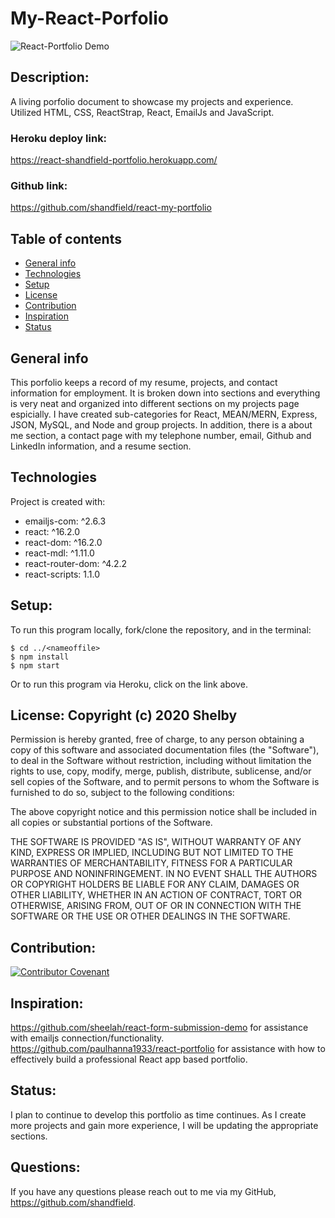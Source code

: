# My-React-Porfolio
![React-Portfolio Demo](https://i.imgur.com/FRx4zPN.gif)

## Description:
A living porfolio document to showcase my projects and experience. Utilized HTML, CSS, ReactStrap, React, EmailJs and JavaScript. 

### Heroku deploy link:
https://react-shandfield-portfolio.herokuapp.com/

### Github link:
https://github.com/shandfield/react-my-portfolio

## Table of contents
* [General info](#general-info)
* [Technologies](#technologies)
* [Setup](#setup)
* [License](#license)
* [Contribution](#contribution)
* [Inspiration](#inspiration)
* [Status](#status)

## General info
This porfolio keeps a record of my resume, projects, and contact information for employment. It is broken down into sections and everything is very neat and organized into different sections on my projects page espicially. I have created sub-categories for React, MEAN/MERN, Express, JSON, MySQL, and Node and group projects. In addition, there is a about me section, a contact page with my telephone number, email, Github and LinkedIn information, and a resume section. 
	
## Technologies
Project is created with:
* emailjs-com: ^2.6.3
* react: ^16.2.0
* react-dom: ^16.2.0
* react-mdl: ^1.11.0
* react-router-dom: ^4.2.2
* react-scripts: 1.1.0

## Setup: 
To run this program locally, fork/clone the repository, and in the terminal:
```
$ cd ../<nameoffile>
$ npm install
$ npm start
```
Or to run this program via Heroku, click on the link above. 

## License: Copyright (c) 2020 Shelby 

Permission is hereby granted, free of charge, to any person obtaining a copy
of this software and associated documentation files (the "Software"), to deal
in the Software without restriction, including without limitation the rights
to use, copy, modify, merge, publish, distribute, sublicense, and/or sell
copies of the Software, and to permit persons to whom the Software is
furnished to do so, subject to the following conditions:

The above copyright notice and this permission notice shall be included in all
copies or substantial portions of the Software.

THE SOFTWARE IS PROVIDED "AS IS", WITHOUT WARRANTY OF ANY KIND, EXPRESS OR
IMPLIED, INCLUDING BUT NOT LIMITED TO THE WARRANTIES OF MERCHANTABILITY,
FITNESS FOR A PARTICULAR PURPOSE AND NONINFRINGEMENT. IN NO EVENT SHALL THE
AUTHORS OR COPYRIGHT HOLDERS BE LIABLE FOR ANY CLAIM, DAMAGES OR OTHER
LIABILITY, WHETHER IN AN ACTION OF CONTRACT, TORT OR OTHERWISE, ARISING FROM,
OUT OF OR IN CONNECTION WITH THE SOFTWARE OR THE USE OR OTHER DEALINGS IN THE
SOFTWARE.

## Contribution:
[![Contributor Covenant](https://img.shields.io/badge/Contributor%20Covenant-v2.0%20adopted-ff69b4.svg)](code_of_conduct.md)

## Inspiration: 
https://github.com/sheelah/react-form-submission-demo for assistance with emailjs connection/functionality. 
https://github.com/paulhanna1933/react-portfolio for assistance with how to effectively build a professional React app based portfolio. 

## Status: 
I plan to continue to develop this portfolio as time continues. As I create more projects and gain more experience, I will be updating the appropriate  sections. 

## Questions: 
If you have any questions please reach out to me via my GitHub, https://github.com/shandfield.
